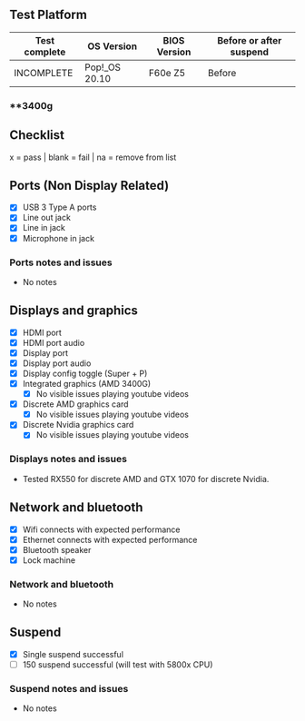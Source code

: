 ## Test Platform

| Test complete | OS Version     | BIOS Version | Before or after suspend |
| ------------- | -------------  | ------------ | ----------------------- |
| INCOMPLETE    | Pop!\_OS 20.10 | F60e Z5      | Before                  |

### **3400g

## Checklist
x = pass | blank = fail | na = remove from list

## Ports (Non Display Related)

- [x] USB 3 Type A ports
- [x] Line out jack
- [x] Line in jack
- [x] Microphone in jack

### Ports notes and issues

- No notes

## Displays and graphics

- [x] HDMI port
- [x] HDMI port audio
- [x] Display port
- [x] Display port audio
- [x] Display config toggle (Super + P)
- [x] Integrated graphics (AMD 3400G) 
  - [x] No visible issues playing youtube videos
- [x] Discrete AMD graphics card
  - [x] No visible issues playing youtube videos
- [x] Discrete Nvidia graphics card
  - [x] No visible issues playing youtube videos

### Displays notes and issues

- Tested RX550 for discrete AMD and GTX 1070 for discrete Nvidia.

## Network and bluetooth

- [x] Wifi connects with expected performance
- [x] Ethernet connects with expected performance
- [x] Bluetooth speaker
- [x] Lock machine

### Network and bluetooth

- No notes

## Suspend

- [x] Single suspend successful
- [ ] 150 suspend successful (will test with 5800x CPU)

### Suspend notes and issues

- No notes

